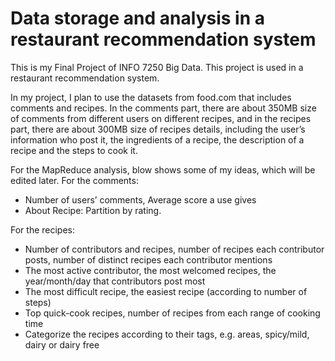 # Data storage and analysis in a restaurant recommendation system 
This is my Final Project of INFO 7250 Big Data. This project is used in a restaurant recommendation system. 

In my project, I plan to use the datasets from food.com that includes comments and recipes. In the comments part, there are about 350MB size of comments from different users on different recipes, and in the recipes part, there are about 300MB size of recipes details, including the user’s information who post it, the ingredients of a recipe, the description of a recipe and the steps to cook it. 

For the MapReduce analysis, blow shows some of my ideas, which will be edited later.
For the comments:
- Number of users’ comments, Average score a use gives
- About Recipe: Partition by rating.

For the recipes:
- Number of contributors and recipes, number of recipes each contributor posts, number of distinct recipes each contributor mentions
- The most active contributor, the most welcomed recipes, the year/month/day that contributors post most
- The most difficult recipe, the easiest recipe (according to number of steps)
- Top quick-cook recipes, number of recipes from each range of cooking time
- Categorize the recipes according to their tags, e.g. areas, spicy/mild, dairy or dairy free
